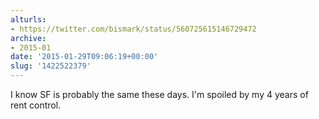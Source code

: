```yaml
---
alturls:
- https://twitter.com/bismark/status/560725615146729472
archive:
- 2015-01
date: '2015-01-29T09:06:19+00:00'
slug: '1422522379'
---
```


I know SF is probably the same these days. I'm spoiled by my 4 years of rent control.


